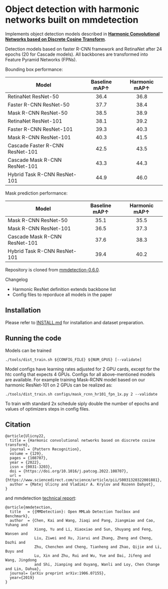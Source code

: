 # Object detection with harmonic networks built on mmdetection

Implements object detection models described in [**Harmonic Convolutional Networks based on Discrete Cosine Transform**](https://arxiv.org/abs/2001.06570).

Detection models based on faster R-CNN framework and RetinaNet after 24 epochs (20 for Cascade models). All backbones are transformed into Feature Pyramid Networks (FPNs).

Bounding box performance:

| Model |  Baseline mAP&uarr; | Harmonic mAP&uarr; |
| ----- | :-----------------: | :----------------: |
| RetinaNet ResNet-50 | 36.4 | 36.8 |
| Faster R-CNN ResNet-50 | 37.7 | 38.4 |
| Mask R-CNN ResNet-50 | 38.5 | 38.9 |
| RetinaNet ResNet-101 | 38.1 | 39.2 |
| Faster R-CNN ResNet-101 | 39.3 | 40.3 |
| Mask R-CNN ResNet-101 | 40.3 | 41.5 |
| Cascade Faster R-CNN ResNet-101 | 42.5 | 43.5 |
| Cascade Mask R-CNN ResNet-101 | 43.3 | 44.3 |
| Hybrid Task R-CNN ResNet-101 | 44.9 | 46.0 |

Mask prediction performance:

| Model |  Baseline mAP&uarr; | Harmonic mAP&uarr; |
| ----- | :-----------------: | :----------------: |
| Mask R-CNN ResNet-50 | 35.1 | 35.5 |
| Mask R-CNN ResNet-101 | 36.5 | 37.3 |
| Cascade Mask R-CNN ResNet-101 | 37.6 | 38.3 |
| Hybrid Task R-CNN ResNet-101 | 39.4 | 40.2 |

Repository is cloned from [mmdetection-0.6.0](https://github.com/open-mmlab/mmdetection).

Changelog
* Harmonic ResNet definition extends backbone list
* Config files to reporduce all models in the paper

## Installation

Please refer to [INSTALL.md](INSTALL.md) for installation and dataset preparation.


## Running the code

Models can be trained 
```
./tools/dist_train.sh ${CONFIG_FILE} ${NUM_GPUS} [--validate]
```
Model configs have learning rates adjusted for 2 GPU cards, except for the htc config that expects 4 GPUs. Configs for all above-mentioned models are available. For example  training Mask-RCNN model based on our harmonic ResNet-101 on 2 GPUs can be realized as:
``` 
./tools/dist_train.sh configs/mask_rcnn_hr101_fpn_1x.py 2 --validate
```

To train with standard 2x schedule siply double the number of epochs and values of optimizers steps in config files.

## Citation
```
@article{Ulicny22,
  title = {Harmonic convolutional networks based on discrete cosine transform},
  journal = {Pattern Recognition},
  volume = {129},
  pages = {108707},
  year = {2022},
  issn = {0031-3203},
  doi = {https://doi.org/10.1016/j.patcog.2022.108707},
  url = {https://www.sciencedirect.com/science/article/pii/S0031320322001881},
  author = {Matej Ulicny and Vladimir A. Krylov and Rozenn Dahyot},
}
```
and mmdetection [technical report](https://arxiv.org/abs/1906.07155):
```
@article{mmdetection,
  title   = {{MMDetection}: Open MMLab Detection Toolbox and Benchmark},
  author  = {Chen, Kai and Wang, Jiaqi and Pang, Jiangmiao and Cao, Yuhang and
             Xiong, Yu and Li, Xiaoxiao and Sun, Shuyang and Feng, Wansen and
             Liu, Ziwei and Xu, Jiarui and Zhang, Zheng and Cheng, Dazhi and
             Zhu, Chenchen and Cheng, Tianheng and Zhao, Qijie and Li, Buyu and
             Lu, Xin and Zhu, Rui and Wu, Yue and Dai, Jifeng and Wang, Jingdong
             and Shi, Jianping and Ouyang, Wanli and Loy, Chen Change and Lin, Dahua},
  journal= {arXiv preprint arXiv:1906.07155},
  year={2019}
}
```
